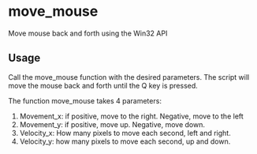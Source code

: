 # move_mouse
Move mouse back and forth using the Win32 API

## Usage
Call the move_mouse function with the desired parameters.  The script will move the mouse back and forth until the Q key is pressed.

The function move_mouse takes 4 parameters:  
1. Movement_x: if positive, move to the right.  Negative, move to the left  
2. Movement_y: if positive, move up.  Negative, move down.  
3. Velocity_x: How many pixels to move each second, left and right.  
4. Velocity_y: how many pixels to move each second, up and down.  

